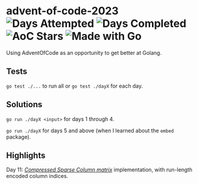 # advent-of-code-2023 ![Days Attempted](https://img.shields.io/badge/Days%20Attempted-11-brightgreen) ![Days Completed](https://img.shields.io/badge/Days%20Completed-9-brightgreen) ![AoC Stars](https://img.shields.io/badge/%E2%AD%90-20-brightgreen) ![Made with Go](https://img.shields.io/badge/Made%20with-Go-%2300ADD8)

Using AdventOfCode as an opportunity to get better at Golang.

## Tests

`go test ./...` to run all or `go test ./dayX` for each day.

## Solutions

`go run ./dayX <input>` for days 1 through 4.

`go run ./dayX` for days 5 and above (when I learned about the `embed` package).

## Highlights

Day 11: _[Compressed Sparse Column matrix](https://en.wikipedia.org/wiki/Sparse_matrix)_ implementation, with run-length encoded column indices.
